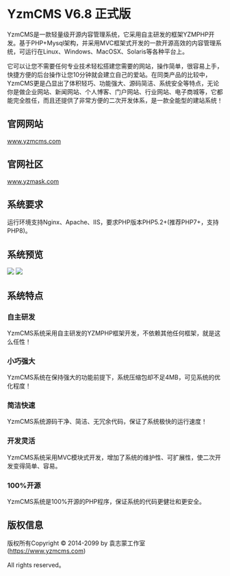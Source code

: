 YzmCMS V6.8 正式版
===============
YzmCMS是一款轻量级开源内容管理系统，它采用自主研发的框架YZMPHP开发。基于PHP+Mysql架构，并采用MVC框架式开发的一款开源高效的内容管理系统，可运行在Linux、Windows、MacOSX、Solaris等各种平台上。

它可以让您不需要任何专业技术轻松搭建您需要的网站，操作简单，很容易上手，快捷方便的后台操作让您10分钟就会建立自己的爱站。在同类产品的比较中，YzmCMS更是凸显出了体积轻巧、功能强大、源码简洁、系统安全等特点，无论你是做企业网站、新闻网站、个人博客、门户网站、行业网站、电子商城等，它都能完全胜任，而且还提供了非常方便的二次开发体系，是一款全能型的建站系统！

## 官网网站
www.yzmcms.com

## 官网社区
www.yzmask.com

## 系统要求
运行环境支持Nginx、Apache、IIS，要求PHP版本PHP5.2+(推荐PHP7+，支持PHP8)。

## 系统预览
<img src="https://www.yzmcms.com/doc/images/yzmcms_1.png">
<img src="https://www.yzmcms.com/doc/images/yzmcms_2.png">

## 系统特点

### 自主研发
YzmCMS系统采用自主研发的YZMPHP框架开发，不依赖其他任何框架，就是这么任性！

### 小巧强大
YzmCMS系统在保持强大的功能前提下，系统压缩包却不足4MB，可见系统的优化程度！

### 简洁快速
YzmCMS系统源码干净、简洁、无冗余代码，保证了系统极快的运行速度！

### 开发灵活
YzmCMS系统采用MVC模块式开发，增加了系统的维护性、可扩展性，使二次开发变得简单、容易。

### 100%开源
YzmCMS系统是100%开源的PHP程序，保证系统的代码更健壮和更安全。



## 版权信息

版权所有Copyright © 2014-2099 by 袁志蒙工作室 (https://www.yzmcms.com)

All rights reserved。
